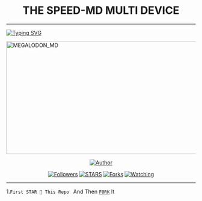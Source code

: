 <h1 align="center"> THE SPEED-MD MULTI DEVICE </h1>
<p align="center">  

***
  
<a href="https://git.io/typing-svg"><img src="https://readme-typing-svg.demolab.com?font=Black+Ops+One&size=50&pause=1000&color=1BAFBAFF&center=true&width=910&height=100&lines=THANKS FOR CHOOSING +SPEED-MD;MULTI+DEVICE+WHATSAPP+BOT;CREATED+BY+DYBY+TRUE;RELEASED+24.9.2024" alt="Typing SVG" /></a>
  </p>
    <img alt="MEGALODON_MD" width="700" height="300" src="https://files.catbox.moe/6xd4tr.jpg">
<p align="center">
<p align="center">
<a href="https://github.com/DYBY-TRUE/MEGALODON_MD"><img title="Author" src="https://img.shields.io/badge/SPEED_MD-black?style=for-the-badge&logo=github"></a>
<p/>
<p align="center">
<a href="https://github.com/DYBY-TRUE?tab=followers"><img title="Followers" src="https://img.shields.io/github/followers/DYBY-TRUE?label=Followers&style=social"></a>
<a href="https://github.com/DYBY-TRUE/MEGALODON_MD/stargazers/"><img title="STARS" src="https://img.shields.io/github/stars/DYBY-TRUE/MEGALODON_MD?&style=social"></a>
<a href="https://github.com/DYBY-TRUE/MEGALODON_MD/network/members"><img title="Forks" src="https://img.shields.io/github/forks/DYBY-TRUE/MEGALODON_MD?style=social"></a>
<a href="https://github.com/DYBY-TRUE/MEGALODON_MD/watchers"><img title="Watching" src="https://img.shields.io/github/watchers/DYBY-TRUE/MEGALODON_MD?label=Watching&style=social"></a>
  
***
1.`First STAR 🌟 This Repo ` And Then [`FORK`](https://github.com/DYBY-TRUE/MEGALODON_MD/fork) It
